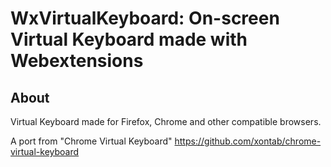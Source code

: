 WxVirtualKeyboard: On-screen Virtual Keyboard made with Webextensions
=========================================

## About
Virtual Keyboard made for Firefox, Chrome and other compatible browsers.

A port from "Chrome Virtual Keyboard" 
https://github.com/xontab/chrome-virtual-keyboard
